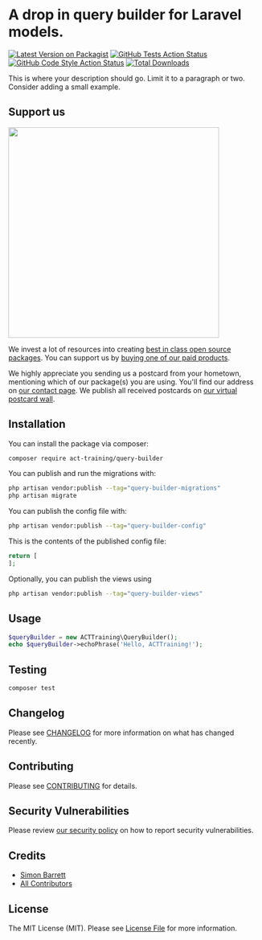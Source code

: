# A drop in query builder for Laravel models.

[![Latest Version on Packagist](https://img.shields.io/packagist/v/act-training/query-builder.svg?style=flat-square)](https://packagist.org/packages/act-training/query-builder)
[![GitHub Tests Action Status](https://img.shields.io/github/actions/workflow/status/act-training/query-builder/run-tests.yml?branch=main&label=tests&style=flat-square)](https://github.com/act-training/query-builder/actions?query=workflow%3Arun-tests+branch%3Amain)
[![GitHub Code Style Action Status](https://img.shields.io/github/actions/workflow/status/act-training/query-builder/fix-php-code-style-issues.yml?branch=main&label=code%20style&style=flat-square)](https://github.com/act-training/query-builder/actions?query=workflow%3A"Fix+PHP+code+style+issues"+branch%3Amain)
[![Total Downloads](https://img.shields.io/packagist/dt/act-training/query-builder.svg?style=flat-square)](https://packagist.org/packages/act-training/query-builder)

This is where your description should go. Limit it to a paragraph or two. Consider adding a small example.

## Support us

[<img src="https://github-ads.s3.eu-central-1.amazonaws.com/query-builder.jpg?t=1" width="419px" />](https://spatie.be/github-ad-click/query-builder)

We invest a lot of resources into creating [best in class open source packages](https://spatie.be/open-source). You can support us by [buying one of our paid products](https://spatie.be/open-source/support-us).

We highly appreciate you sending us a postcard from your hometown, mentioning which of our package(s) you are using. You'll find our address on [our contact page](https://spatie.be/about-us). We publish all received postcards on [our virtual postcard wall](https://spatie.be/open-source/postcards).

## Installation

You can install the package via composer:

```bash
composer require act-training/query-builder
```

You can publish and run the migrations with:

```bash
php artisan vendor:publish --tag="query-builder-migrations"
php artisan migrate
```

You can publish the config file with:

```bash
php artisan vendor:publish --tag="query-builder-config"
```

This is the contents of the published config file:

```php
return [
];
```

Optionally, you can publish the views using

```bash
php artisan vendor:publish --tag="query-builder-views"
```

## Usage

```php
$queryBuilder = new ACTTraining\QueryBuilder();
echo $queryBuilder->echoPhrase('Hello, ACTTraining!');
```

## Testing

```bash
composer test
```

## Changelog

Please see [CHANGELOG](CHANGELOG.md) for more information on what has changed recently.

## Contributing

Please see [CONTRIBUTING](CONTRIBUTING.md) for details.

## Security Vulnerabilities

Please review [our security policy](../../security/policy) on how to report security vulnerabilities.

## Credits

- [Simon Barrett](https://github.com/ACT-Training)
- [All Contributors](../../contributors)

## License

The MIT License (MIT). Please see [License File](LICENSE.md) for more information.
